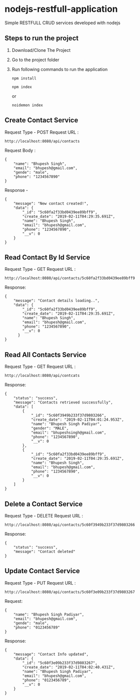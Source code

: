 # nodejs-restfull-application
Simple RESTFULL CRUD services developed with nodejs

## Steps to run the project
1. Download/Clone The Project
2. Go to the project folder
3. Run following commands to run the application
      ```
      npm install
      ```
      ```
      npm index
      ```
      or
      
      ```
      noidemon index
      ```
      
## Create Contact Service
Request Type - POST 
Request URL :
```
http://localhost:8080/api/contacts
```
Request Body :
```
{
	"name": "Bhupesh Singh",
	"email": "bhupesh@gmail.com",
	"gende": "male",
	"phone": "1234567890"
}
```

Response - 
```
{
    "message": "New contact created!",
    "data": {
        "_id": "5c60fa2f33bd0439ee89bff9",
        "create_date": "2019-02-11T04:29:35.691Z",
        "name": "Bhupesh Singh",
        "email": "bhupesh@gmail.com",
        "phone": "1234567890",
        "__v": 0
    }
}
```

## Read Contact By Id Service
Request Type - GET 
Request URL :

```
http://localhost:8080/api/contacts/5c60fa2f33bd0439ee89bff9
```


Response: 
```
{
    "message": "Contact details loading..",
    "data": {
        "_id": "5c60fa2f33bd0439ee89bff9",
        "create_date": "2019-02-11T04:29:35.691Z",
        "name": "Bhupesh Singh",
        "email": "bhupesh@gmail.com",
        "phone": "1234567890",
        "__v": 0
      }
}
```

## Read All Contacts Service
Request Type - GET 
Request URL :

```
http://localhost:8080/api/contcats
```

Response: 

```
{
    "status": "success",
    "message": "Contacts retrieved successfully",
    "data": [
        {
            "_id": "5c60f3949b233f37d9803266",
            "create_date": "2019-02-11T04:01:24.953Z",
            "name": "Bhupesh Singh Padiyar",
            "gender": "MALE",
            "email": "bhupeshsingh@gmail.com",
            "phone": "1234567890",
            "__v": 0
        },
        {
            "_id": "5c60fa2f33bd0439ee89bff9",
            "create_date": "2019-02-11T04:29:35.691Z",
            "name": "Bhupesh Singh",
            "email": "bhupesh@gmail.com",
            "phone": "1234567890",
            "__v": 0
        }
    ]
}
```

## Delete a Contact Service
Request Type - DELETE 
Request URL :

```
http://localhost:8080/api/contacts/5c60f3949b233f37d9803266
```

Response: 

```
{
    "status": "success",
    "message": "Contact deleted"
}
```

## Update Contact Service
Request Type - PUT 
Request URL :

```
http://localhost:8080/api/contacts/5c60f3e09b233f37d9803267
```

Request:

```
{
	"name": "Bhupesh Singh Padiyar",
	"email": "bhupesh@gmail.com",
	"gende": "male",
	"phone": "0123456789"
}
```

Response: 

```
{
    "message": "Contact Info updated",
    "data": {
        "_id": "5c60f3e09b233f37d9803267",
        "create_date": "2019-02-11T04:02:40.431Z",
        "name": "Bhupesh Singh Padiyar",
        "email": "bhupesh@gmail.com",
        "phone": "0123456789",
        "__v": 0
    }
}
```
